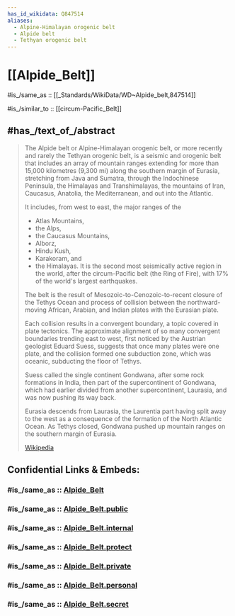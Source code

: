 ```yaml
---
has_id_wikidata: Q847514
aliases:
  - Alpine-Himalayan orogenic belt
  - Alpide belt
  - Tethyan orogenic belt
---
```


# [[Alpide_Belt]] 

#is_/same_as :: [[_Standards/WikiData/WD~Alpide_belt,847514]] 

#is_/similar_to :: [[circum-Pacific_Belt]] 

## #has_/text_of_/abstract 

> The Alpide belt or Alpine-Himalayan orogenic belt, or more recently and rarely the Tethyan orogenic belt, 
> is a seismic and orogenic belt that includes an array of mountain ranges 
> extending for more than 15,000 kilometres (9,300 mi) along the southern margin of Eurasia, 
> stretching from Java and Sumatra, through the Indochinese Peninsula, the Himalayas and Transhimalayas, 
> the mountains of Iran, Caucasus, Anatolia, the Mediterranean, and out into the Atlantic.
>
> It includes, from west to east, the major ranges of the 
> - Atlas Mountains, 
> - the Alps, 
> - the Caucasus Mountains, 
> - Alborz, 
> - Hindu Kush, 
> - Karakoram, and 
> - the Himalayas. 
> It is the second most seismically active region in the world, after the circum-Pacific belt (the Ring of Fire), 
> with 17% of the world's largest earthquakes.
>
> The belt is the result of Mesozoic-to-Cenozoic-to-recent closure of the Tethys Ocean 
> and process of collision between the northward-moving African, Arabian, and Indian plates with the Eurasian plate. 
> 
> Each collision results in a convergent boundary, a topic covered in plate tectonics. 
> The approximate alignment of so many convergent boundaries trending east to west, 
> first noticed by the Austrian geologist Eduard Suess, 
> suggests that once many plates were one plate, 
> and the collision formed one subduction zone, which was oceanic, subducting the floor of Tethys.
>
> Suess called the single continent Gondwana, after some rock formations in India, 
> then part of the supercontinent of Gondwana, which had earlier divided from another supercontinent, Laurasia, 
> and was now pushing its way back. 
> 
> Eurasia descends from Laurasia, the Laurentia part having split away to the west 
> as a consequence of the formation of the North Atlantic Ocean. 
> As Tethys closed, Gondwana pushed up mountain ranges on the southern margin of Eurasia.
>
> [Wikipedia](https://en.wikipedia.org/wiki/Alpide%20belt) 


## Confidential Links & Embeds: 

### #is_/same_as :: [Alpide_Belt](/_Standards/Earth/Continent/Asia/Asia~West/Alpide_Belt.md) 

### #is_/same_as :: [Alpide_Belt.public](/_public/Earth/Continent/Asia/Asia~West/Alpide_Belt.public.md) 

### #is_/same_as :: [Alpide_Belt.internal](/_internal/Earth/Continent/Asia/Asia~West/Alpide_Belt.internal.md) 

### #is_/same_as :: [Alpide_Belt.protect](/_protect/Earth/Continent/Asia/Asia~West/Alpide_Belt.protect.md) 

### #is_/same_as :: [Alpide_Belt.private](/_private/Earth/Continent/Asia/Asia~West/Alpide_Belt.private.md) 

### #is_/same_as :: [Alpide_Belt.personal](/_personal/Earth/Continent/Asia/Asia~West/Alpide_Belt.personal.md) 

### #is_/same_as :: [Alpide_Belt.secret](/_secret/Earth/Continent/Asia/Asia~West/Alpide_Belt.secret.md)

